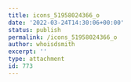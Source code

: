 ```yaml
---
title: icons_51958024366_o
date: '2022-03-24T14:30:06+00:00'
status: publish
permalink: /icons_51958024366_o
author: whoisdsmith
excerpt: ''
type: attachment
id: 773
---
```

<!DOCTYPE html PUBLIC "-//W3C//DTD HTML 4.0 Transitional//EN" "http://www.w3.org/TR/REC-html40/loose.dtd">
<?xml encoding="UTF-8">
